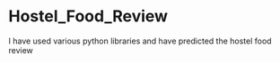 # Hostel_Food_Review
I have used various python libraries and have predicted the hostel food review
